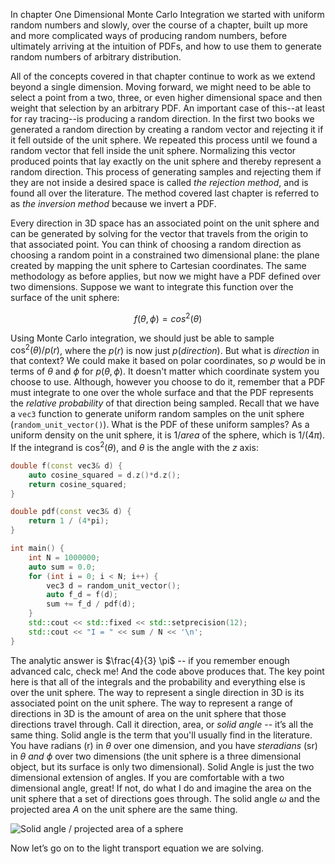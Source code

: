 In chapter One Dimensional Monte Carlo Integration we started with uniform random numbers and
slowly, over the course of a chapter, built up more and more complicated ways of producing random
numbers, before ultimately arriving at the intuition of PDFs, and how to use them to generate random
numbers of arbitrary distribution.

All of the concepts covered in that chapter continue to work as we extend beyond a single dimension.
Moving forward, we might need to be able to select a point from a two, three, or even higher
dimensional space and then weight that selection by an arbitrary PDF. An important case of this--at
least for ray tracing--is producing a random direction. In the first two books we generated a random
direction by creating a random vector and rejecting it if it fell outside of the unit sphere. We
repeated this process until we found a random vector that fell inside the unit sphere. Normalizing
this vector produced points that lay exactly on the unit sphere and thereby represent a random
direction. This process of generating samples and rejecting them if they are not inside a desired
space is called _the rejection method_, and is found all over the literature. The method covered
last chapter is referred to as _the inversion method_ because we invert a PDF.

Every direction in 3D space has an associated point on the unit sphere and can be generated by
solving for the vector that travels from the origin to that associated point. You can think of
choosing a random direction as choosing a random point in a constrained two dimensional plane: the
plane created by mapping the unit sphere to Cartesian coordinates. The same methodology as before
applies, but now we might have a PDF defined over two dimensions. Suppose we want to integrate this
function over the surface of the unit sphere:

  $$ f(\theta, \phi) = cos^2(\theta) $$

Using Monte Carlo integration, we should just be able to sample $\cos^2(\theta) / p(r)$, where the
$p(r)$ is now just $p(direction)$. But what is _direction_ in that context? We could make it based
on polar coordinates, so $p$ would be in terms of $\theta$ and $\phi$ for $p(\theta, \phi)$. It
doesn't matter which coordinate system you choose to use. Although, however you choose to do it,
remember that a PDF must integrate to one over the whole surface and that the PDF represents the
_relative probability_ of that direction being sampled. Recall that we have a `vec3` function to
generate uniform random samples on the unit sphere (`random_unit_vector()`). What is the PDF of
these uniform samples?
As a uniform density on the unit sphere, it is $1/\mathit{area}$ of the sphere, which is $1/(4\pi)$.
If the integrand is $\cos^2(\theta)$, and $\theta$ is the angle with the $z$ axis:

```c++ title="Generating importance-sampled points on the unit sphere"
double f(const vec3& d) {
    auto cosine_squared = d.z()*d.z();
    return cosine_squared;
}

double pdf(const vec3& d) {
    return 1 / (4*pi);
}

int main() {
    int N = 1000000;
    auto sum = 0.0;
    for (int i = 0; i < N; i++) {
        vec3 d = random_unit_vector();
        auto f_d = f(d);
        sum += f_d / pdf(d);
    }
    std::cout << std::fixed << std::setprecision(12);
    std::cout << "I = " << sum / N << '\n';
}
```

The analytic answer is $\frac{4}{3} \pi$ -- if you remember enough advanced calc, check me! And the
code above produces that. The key point here is that all of the integrals and the probability and
everything else is over the unit sphere. The way to represent a single direction in 3D is its
associated point on the unit sphere. The way to represent a range of directions in 3D is the amount
of area on the unit sphere that those directions travel through. Call it direction, area, or
_solid angle_ -- it’s all the same thing. Solid angle is the term that you'll usually find in the
literature. You have radians (r) in $\theta$ over one dimension, and you have _steradians_ (sr) in
$\theta$ _and_ $\phi$ over two dimensions (the unit sphere is a three dimensional object, but its
surface is only two dimensional). Solid Angle is just the two dimensional extension of angles. If
you are comfortable with a two dimensional angle, great! If not, do what I do and imagine the area
on the unit sphere that a set of directions goes through. The solid angle $\omega$ and the projected
area $A$ on the unit sphere are the same thing.

![Solid angle / projected area of a sphere](https://raytracing.github.io/images/fig-3.09-solid-angle.jpg)

Now let’s go on to the light transport equation we are solving.